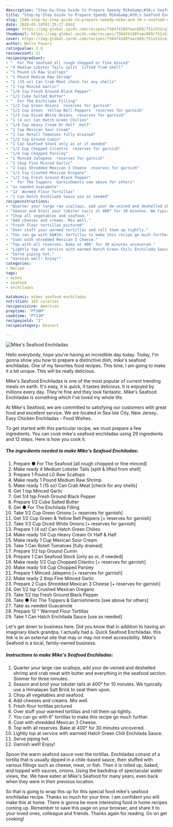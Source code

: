 ```yaml
---
description: "Step-by-Step Guide to Prepare Speedy Mike&amp;#39;s Seafood Enchiladas"
title: "Step-by-Step Guide to Prepare Speedy Mike&amp;#39;s Seafood Enchiladas"
slug: 1586-step-by-step-guide-to-prepare-speedy-mike-and-39-s-seafood-enchiladas
date: 2020-05-18T01:35:27.056Z
image: https://img-global.cpcdn.com/recipes/7564f4188faac889/751x532cq70/mikes-seafood-enchiladas-recipe-main-photo.jpg
thumbnail: https://img-global.cpcdn.com/recipes/7564f4188faac889/751x532cq70/mikes-seafood-enchiladas-recipe-main-photo.jpg
cover: https://img-global.cpcdn.com/recipes/7564f4188faac889/751x532cq70/mikes-seafood-enchiladas-recipe-main-photo.jpg
author: Nelle Powers
ratingvalue: 3.9
reviewcount: 11
recipeingredient:
- "  For The Seafood all rough chopped or fine minced"
- "4 Medium Lobster Tails split  lifted from shell"
- "1 Pound LG Raw Scallops"
- "1 Pound Medium Raw Shrimp"
- "1 (15 oz) Can Crab Meat check for any shells"
- "1 tsp Minced Garlic"
- "1/4 tsp Fresh Ground Black Pepper"
- "1/2 Cube Salted Butter"
- "  For The Enchilada Filling"
- "1/2 Cup Green Onions  reserves for garnish"
- "1/2 Cup Green  Yellow Bell Peppers  reserves for garnish"
- "1/3 Cup Diced White Onions  reserves for garnish"
- "1 (4 oz) Can Hatch Green Chilies"
- "1/4 Cup Heavy Cream Or Half  Half"
- "1 Cup Mexican Sour Cream"
- "1 Can Rotell Tomatoes fully drained"
- "1/2 tsp Ground Cumin"
- "1 Can Seafood Stock only as or if needed"
- "1/2 Cup Chopped Cilantro  reserves for garnish"
- "1/4 Cup Chopped Parsley"
- "1 Minced Jalepeno  reserves for garnish"
- "2 tbsp Fine Minced Garlic"
- "2 Cups Shredded Mexican 3 Cheese  reserves for garnish"
- "1/2 tsp Crushed Mexican Oregano"
- "1/2 tsp Fresh Ground Black Pepper"
- "  For The Toppers  Garnishments see above for others"
- "as needed Guacamole"
- "12  Warmed Flour Tortillas"
- "1 Can Hatch Enchilada Sauce use as needed"
recipeinstructions:
- "Quarter your large raw scallops, add your de-veined and deshelled shrimp and crab meat with butter and everything in the seafood section. Simmer for three minutes."
- "Season and broil your lobster tails at 400° for 10 minutes. We typically use a Himalayan Salt Brick to seat them upon."
- "Chop all vegetables and seafood."
- "Add cheeses and creams. Mix well."
- "Fresh flour tortillas pictured"
- "Over stuff your warmed tortillas and roll them up tightly."
- "You can go with 6&#34; tortillas to make this recipe go much further."
- "Coat with shredded Mexican 3 Cheese."
- "Top with all reserves. Bake at 400° for 30 minutes uncovered."
- "Lightly top at service with warmed Hatch Green Chili Enchilada Sauce."
- "Serve piping hot."
- "Garnish well! Enjoy!"
categories:
- Recipe
tags:
- mikes
- seafood
- enchiladas

katakunci: mikes seafood enchiladas 
nutrition: 162 calories
recipecuisine: American
preptime: "PT36M"
cooktime: "PT31M"
recipeyield: "1"
recipecategory: Dessert

---
```



![Mike&#39;s Seafood Enchiladas](https://img-global.cpcdn.com/recipes/7564f4188faac889/751x532cq70/mikes-seafood-enchiladas-recipe-main-photo.jpg)

Hello everybody, hope you're having an incredible day today. Today, I'm gonna show you how to prepare a distinctive dish, mike&#39;s seafood enchiladas. One of my favorites food recipes. This time, I am going to make it a bit unique. This will be really delicious.

Mike&#39;s Seafood Enchiladas is one of the most popular of current trending meals on earth. It's easy, it is quick, it tastes delicious. It is enjoyed by millions every day. They're fine and they look fantastic. Mike&#39;s Seafood Enchiladas is something which I've loved my whole life.

At Mike&#39;s Seafood, we are committed to satisfying our customers with great food and excellent service. We are located in Sea Isle City, New Jersey.. Easy Chicken Enchiladas - Food Wishes.


To get started with this particular recipe, we must prepare a few ingredients. You can cook mike&#39;s seafood enchiladas using 29 ingredients and 12 steps. Here is how you cook it.

<!--inarticleads1-->

##### The ingredients needed to make Mike&#39;s Seafood Enchiladas:

1. Prepare  ● For The Seafood [all rough chopped or fine minced]
1. Make ready 4 Medium Lobster Tails [split &amp; lifted from shell]
1. Prepare 1 Pound LG Raw Scallops
1. Make ready 1 Pound Medium Raw Shrimp
1. Make ready 1 (15 oz) Can Crab Meat [check for any shells]
1. Get 1 tsp Minced Garlic
1. Get 1/4 tsp Fresh Ground Black Pepper
1. Prepare 1/2 Cube Salted Butter
1. Get  ● For The Enchilada Filling
1. Take 1/2 Cup Green Onions [+ reserves for garnish]
1. Get 1/2 Cup Green &amp; Yellow Bell Peppers [+ reserves for garnish]
1. Take 1/3 Cup Diced White Onions [+ reserves for garnish]
1. Prepare 1 (4 oz) Can Hatch Green Chilies
1. Make ready 1/4 Cup Heavy Cream Or Half &amp; Half
1. Make ready 1 Cup Mexican Sour Cream
1. Take 1 Can Rotell Tomatoes [fully drained]
1. Prepare 1/2 tsp Ground Cumin
1. Prepare 1 Can Seafood Stock [only as or, if needed]
1. Make ready 1/2 Cup Chopped Cilantro [+ reserves for garnish]
1. Make ready 1/4 Cup Chopped Parsley
1. Prepare 1 Minced Jalepeno [+ reserves for garnish]
1. Make ready 2 tbsp Fine Minced Garlic
1. Prepare 2 Cups Shredded Mexican 3 Cheese [+ reserves for garnish]
1. Get 1/2 tsp Crushed Mexican Oregano
1. Take 1/2 tsp Fresh Ground Black Pepper
1. Take  ● For The Toppers &amp; Garnishments [see above for others]
1. Take as needed Guacamole
1. Prepare 12 &#34; Warmed Flour Tortillas
1. Take 1 Can Hatch Enchilada Sauce [use as needed]


Let&#39;s get down to business here. Did you know that in addition to having an imaginary black grandpa, I actually had a. Quick Seafood Enchiladas. this link is to an external site that may or may not meet accessibility. Mike&#39;s Seafood is a local, family-owned business. 

<!--inarticleads2-->

##### Instructions to make Mike&#39;s Seafood Enchiladas:

1. Quarter your large raw scallops, add your de-veined and deshelled shrimp and crab meat with butter and everything in the seafood section. Simmer for three minutes.
1. Season and broil your lobster tails at 400° for 10 minutes. We typically use a Himalayan Salt Brick to seat them upon.
1. Chop all vegetables and seafood.
1. Add cheeses and creams. Mix well.
1. Fresh flour tortillas pictured
1. Over stuff your warmed tortillas and roll them up tightly.
1. You can go with 6&#34; tortillas to make this recipe go much further.
1. Coat with shredded Mexican 3 Cheese.
1. Top with all reserves. Bake at 400° for 30 minutes uncovered.
1. Lightly top at service with warmed Hatch Green Chili Enchilada Sauce.
1. Serve piping hot.
1. Garnish well! Enjoy!


Spoon the warm seafood sauce over the tortillas. Enchiladas consist of a tortilla that is usually dipped in a chile-based sauce, then stuffed with various fillings such as cheese, meat, or fish. Then it is rolled up, baked, and topped with sauces, onions. Using the backdrop of spectacular water views, the. We have eaten at Mike&#39;s Seafood for many years, even back when they were in their previous location. 

So that is going to wrap this up for this special food mike&#39;s seafood enchiladas recipe. Thanks so much for your time. I am confident you will make this at home. There is gonna be more interesting food in home recipes coming up. Remember to save this page on your browser, and share it to your loved ones, colleague and friends. Thanks again for reading. Go on get cooking!
